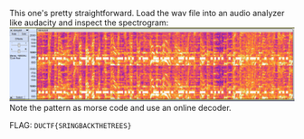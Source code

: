 This one's pretty straightforward. Load the wav file into an audio analyzer like audacity and inspect the spectrogram:
![](attachments/Pasted%20image%2020230903135100.png)Note the pattern as morse code and use an online decoder.

FLAG: `DUCTF{SRINGBACKTHETREES}`
